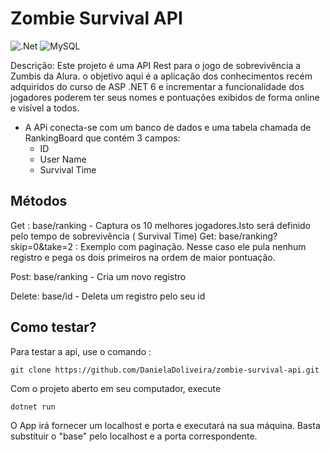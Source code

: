 # Zombie Survival API
![.Net](https://img.shields.io/badge/.NET-5C2D91?style=for-the-badge&logo=.net&logoColor=white) ![MySQL](https://img.shields.io/badge/mysql-%2300f.svg?style=for-the-badge&logo=mysql&logoColor=white)

Descrição: Este projeto é uma API Rest para o jogo de sobrevivência a Zumbis da Alura. o objetivo aqui é a aplicação dos conhecimentos recém adquiridos do curso de ASP .NET 6  e incrementar a funcionalidade dos jogadores poderem ter seus nomes e pontuações exibidos de forma online e visível a todos.


- A APi conecta-se com um banco de dados e uma tabela chamada de RankingBoard que contém 3 campos:
    - ID
    - User Name
    - Survival Time


## Métodos
Get : base/ranking - Captura os 10 melhores jogadores.Isto será definido pelo tempo de sobrevivência ( Survival Time)
Get: base/ranking?skip=0&take=2 : Exemplo com paginação. Nesse caso ele pula nenhum registro e pega os dois primeiros na ordem de maior pontuação.

Post: base/ranking - Cria um novo registro

Delete: base/id - Deleta um registro pelo seu id

## Como testar?

Para testar a api, use o comando :

```git clone https://github.com/DanielaDoliveira/zombie-survival-api.git ```

Com o projeto aberto em seu computador, execute

``` dotnet run ```

O App irá fornecer um localhost e porta e executará na sua máquina. Basta substituir o "base" pelo localhost e a porta correspondente.

